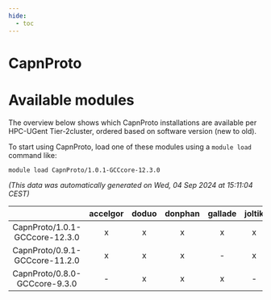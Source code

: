 ```yaml
---
hide:
  - toc
---
```


CapnProto
=========

# Available modules


The overview below shows which CapnProto installations are available per HPC-UGent Tier-2cluster, ordered based on software version (new to old).

To start using CapnProto, load one of these modules using a `module load` command like:

```shell
module load CapnProto/1.0.1-GCCcore-12.3.0
```

*(This data was automatically generated on Wed, 04 Sep 2024 at 15:11:04 CEST)*  

| |accelgor|doduo|donphan|gallade|joltik|shinx|skitty|
| :---: | :---: | :---: | :---: | :---: | :---: | :---: | :---: |
|CapnProto/1.0.1-GCCcore-12.3.0|x|x|x|x|x|x|x|
|CapnProto/0.9.1-GCCcore-11.2.0|x|x|x|-|x|-|x|
|CapnProto/0.8.0-GCCcore-9.3.0|-|x|x|x|-|-|x|
